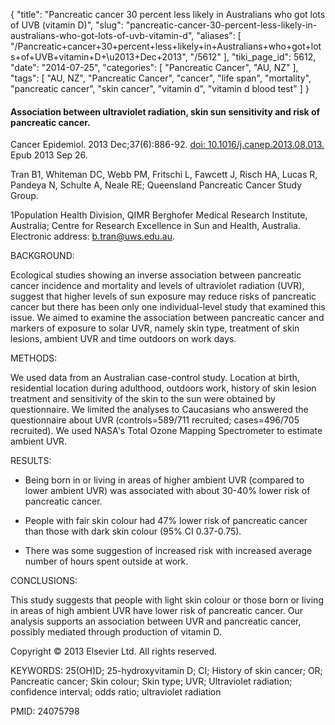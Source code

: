 {
    "title": "Pancreatic cancer 30 percent less likely in Australians who got lots of UVB (vitamin D)",
    "slug": "pancreatic-cancer-30-percent-less-likely-in-australians-who-got-lots-of-uvb-vitamin-d",
    "aliases": [
        "/Pancreatic+cancer+30+percent+less+likely+in+Australians+who+got+lots+of+UVB+vitamin+D+\u2013+Dec+2013",
        "/5612"
    ],
    "tiki_page_id": 5612,
    "date": "2014-07-25",
    "categories": [
        "Pancreatic Cancer",
        "AU, NZ"
    ],
    "tags": [
        "AU, NZ",
        "Pancreatic Cancer",
        "cancer",
        "life span",
        "mortality",
        "pancreatic cancer",
        "skin cancer",
        "vitamin d",
        "vitamin d blood test"
    ]
}


#### Association between ultraviolet radiation, skin sun sensitivity and risk of pancreatic cancer.

Cancer Epidemiol. 2013 Dec;37(6):886-92. [doi: 10.1016/j.canep.2013.08.013.](https://doi.org/10.1016/j.canep.2013.08.013.) Epub 2013 Sep 26.

Tran B1, Whiteman DC, Webb PM, Fritschi L, Fawcett J, Risch HA, Lucas R, Pandeya N, Schulte A, Neale RE; Queensland Pancreatic Cancer Study Group.

1Population Health Division, QIMR Berghofer Medical Research Institute, Australia; Centre for Research Excellence in Sun and Health, Australia. Electronic address: b.tran@uws.edu.au.

BACKGROUND:

Ecological studies showing an inverse association between pancreatic cancer incidence and mortality and levels of ultraviolet radiation (UVR), suggest that higher levels of sun exposure may reduce risks of pancreatic cancer but there has been only one individual-level study that examined this issue. We aimed to examine the association between pancreatic cancer and markers of exposure to solar UVR, namely skin type, treatment of skin lesions, ambient UVR and time outdoors on work days.

METHODS:

We used data from an Australian case-control study. Location at birth, residential location during adulthood, outdoors work, history of skin lesion treatment and sensitivity of the skin to the sun were obtained by questionnaire. We limited the analyses to Caucasians who answered the questionnaire about UVR (controls=589/711 recruited; cases=496/705 recruited). We used NASA's Total Ozone Mapping Spectrometer to estimate ambient UVR.

RESULTS:

* Being born in or living in areas of higher ambient UVR (compared to lower ambient UVR) was associated with about 30-40% lower risk of pancreatic cancer. 

* People with fair skin colour had 47% lower risk of pancreatic cancer than those with dark skin colour (95% CI 0.37-0.75). 

* There was some suggestion of increased risk with increased average number of hours spent outside at work.

CONCLUSIONS:

This study suggests that people with light skin colour or those born or living in areas of high ambient UVR have lower risk of pancreatic cancer. Our analysis supports an association between UVR and pancreatic cancer, possibly mediated through production of vitamin D.

Copyright © 2013 Elsevier Ltd. All rights reserved.

KEYWORDS: 25(OH)D; 25-hydroxyvitamin D; CI; History of skin cancer; OR; Pancreatic cancer; Skin colour; Skin type; UVR; Ultraviolet radiation; confidence interval; odds ratio; ultraviolet radiation

PMID: 24075798